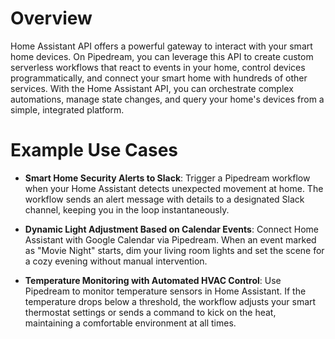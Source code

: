 # Overview

Home Assistant API offers a powerful gateway to interact with your smart home devices. On Pipedream, you can leverage this API to create custom serverless workflows that react to events in your home, control devices programmatically, and connect your smart home with hundreds of other services. With the Home Assistant API, you can orchestrate complex automations, manage state changes, and query your home's devices from a simple, integrated platform.

# Example Use Cases

- **Smart Home Security Alerts to Slack**: Trigger a Pipedream workflow when your Home Assistant detects unexpected movement at home. The workflow sends an alert message with details to a designated Slack channel, keeping you in the loop instantaneously.

- **Dynamic Light Adjustment Based on Calendar Events**: Connect Home Assistant with Google Calendar via Pipedream. When an event marked as "Movie Night" starts, dim your living room lights and set the scene for a cozy evening without manual intervention.

- **Temperature Monitoring with Automated HVAC Control**: Use Pipedream to monitor temperature sensors in Home Assistant. If the temperature drops below a threshold, the workflow adjusts your smart thermostat settings or sends a command to kick on the heat, maintaining a comfortable environment at all times.
